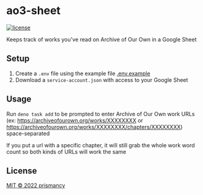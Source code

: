# ao3-sheet

[![license](https://img.shields.io/github/license/prismancy/ao3-sheet.svg)](LICENSE)

Keeps track of works you've read on Archive of Our Own in a Google Sheet

## Setup

1. Create a `.env` file using the example file [.env.example](.env.example)
2. Download a `service-account.json` with access to your Google Sheet

## Usage

Run `deno task add` to be prompted to enter Archive of Our Own work URLs (ex: https://archiveofourown.org/works/XXXXXXXX or https://archiveofourown.org/works/XXXXXXXX/chapters/XXXXXXXX) space-separated

If you put a url with a specific chapter, it will still grab the whole work word count so both kinds of URLs will work the same

## License

[MIT © 2022 prismancy](LICENSE)
